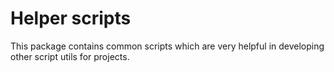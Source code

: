 # Helper scripts

This package contains common scripts which are very helpful in developing other script utils for projects.